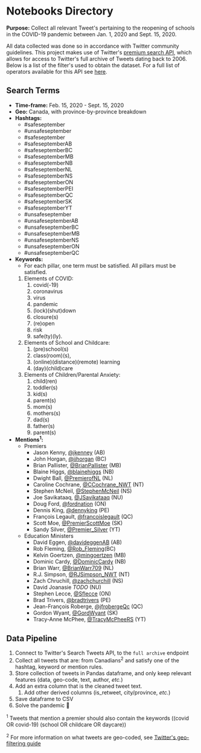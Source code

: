 # Notebooks Directory

**Purpose:** Collect all relevant Tweet's pertaining to the reopening of schools in the COVID-19 pandemic between Jan. 1, 2020 and Sept. 15, 2020.

All data collected was done so in accordance with Twitter community guidelines. This project makes use of Twitter's [premium search API](https://developer.twitter.com/en/docs/tweets/search/overview/premium), which allows for access to Twitter's full archive of Tweets dating back to 2006. Below is a list of the filter's used to obtain the dataset. For a full list of operators available for this API see [here](https://developer.twitter.com/en/docs/tweets/search/overview/premium#AvailableOperators).

## Search Terms

* **Time-frame:** Feb. 15, 2020 - Sept. 15, 2020
* **Geo:** Canada, with province-by-province breakdown
* **Hashtags:**
  * \#safeseptember
  * \#unsafeseptember
  * \#safeseptember
  * \#safeseptemberAB
  * \#safeseptemberBC
  * \#safeseptemberMB
  * \#safeseptemberNB
  * \#safeseptemberNL
  * \#safeseptemberNS
  * \#safeseptemberON
  * \#safeseptemberPEI
  * \#safeseptemberQC
  * \#safeseptemberSK
  * \#safeseptemberYT
  * \#unsafeseptember
  * \#unsafeseptemberAB
  * \#unsafeseptemberBC
  * \#unsafeseptemberMB
  * \#unsafeseptemberNS
  * \#unsafeseptemberON
  * \#unsafeseptemberQC
* **Keywords:**
  * For each pillar, one term must be satisfied. All pillars must be satisfied.
  1. Elements of COVID:
     1. covid(-19)
     2. coronavirus
     3. virus
     4. pandemic
     5. (lock)(shut)down
     6. closure(s)
     7. (re)open
     8. risk
     9. safe(ty)(ly).
  2. Elements of School and Childcare:
     1. (pre)school(s)
     2. class(room)(s),
     3. (online)(distance)(remote) learning
     4. (day)(child)care
  3. Elements of Children/Parental Anxiety:
     1. child(ren)
     2. toddler(s)
     3. kid(s)
     4. parent(s)
     5. mom(s)
     6. mothers(s)
     7. dad(s)
     8. father(s)
     9. parent(s)
* **Mentions<sup>1</sup>:**
  * Premiers
    * Jason Kenny, [@jkenney](https://twitter.com/jkenney) (AB)
    * John Horgan, [@jjhorgan](https://twitter.com/jjhorgan) (BC)
    * Brian Pallister, [@BrianPallister](https://twitter.com/BrianPallister) (MB)
    * Blaine Higgs, [@blainehiggs](https://twitter.com/blainehiggs) (NB)
    * Dwight Ball, [@PremierofNL](https://twitter.com/PremierofNL) (NL)
    * Caroline Cochrane, [@CCochrane_NWT](https://twitter.com/CCochrane_NWT) (NT)
    * Stephen McNeil, [@StephenMcNeil](https://twitter.com/StephenMcNeil) (NS)
    * Joe Savikataaq, [@JSavikataaq](https://twitter.com/JSavikataaq) (NU)
    * Doug Ford, [@fordnation](https://twitter.com/fordnation) (ON)
    * Dennis King, [@dennyking](https://twitter.com/dennyking) (PE)
    * François Legault, [@francoislegault](https://twitter.com/francoislegault) (QC)
    * Scott Moe, [@PremierScottMoe](https://twitter.com/PremierScottMoe) (SK)
    * Sandy Silver, [@Premier_Silver](https://twitter.com/Premier_Silver) (YT)
  * Education Ministers
    * David Eggen, [@davideggenAB](https://twitter.com/davideggenAB) (AB)
    * Rob Fleming, [@Rob_Fleming](https://twitter.com/Rob_Fleming)(BC)
    * Kelvin Goertzen, [@mingoertzen](https://twitter.com/mingoertzen) (MB)
    * Dominic Cardy, [@DominicCardy](https://twitter.com/DominicCardy) (NB)
    * Brian Warr, [@BrianWarr709](https://twitter.com/BrianWarr709) (NL)
    * R.J. Simpson, [@RJSimpson_NWT](https://twitter.com/RJSimpson_NWT) (NT)
    * Zach Chruchill, [@zachchurchill](https://twitter.com/zachchurchill) (NS)
    * David Joanasie *TODO* (NU)
    * Stephen Lecce, [@Sflecce](https://twitter.com/Sflecce) (ON)
    * Brad Trivers, [@bradtrivers](https://twitter.com/bradtrivers) (PE)
    * Jean-François Roberge, [@jfrobergeQc](https://twitter.com/jfrobergeQc) (QC)
    * Gordon Wyant, [@GordWyant](https://twitter.com/GordWyant) (SK)
    * Tracy-Anne McPhee, [@TracyMcPheeRS](https://twitter.com/TracyMcPheeRS) (YT)

## Data Pipeline

1. Connect to Twitter's Search Tweets API, to the `full archive` endpoint
2. Collect all tweets that are: from Canadians<sup>2</sup> and satisfy one of the hashtag, keyword or mention rules.
3. Store collection of tweets in Pandas dataframe, and only keep relevant features (data, geo-code, text, author, *etc.*)
4. Add an extra column that is the cleaned tweet text.
   1. Add other derived columns (is_retweet, city/province, *etc.*)
5. Save dataframe to CSV
6. Solve the pandemic 🎊

<sup>1</sup> Tweets that mention a premier should also contain the keywords ((covid OR covid-19) (school OR childcare OR daycare))

<sup>2</sup> For more information on what tweets are geo-coded, see [Twitter's geo-filtering guide](https://developer.twitter.com/en/docs/tutorials/filtering-tweets-by-location)
